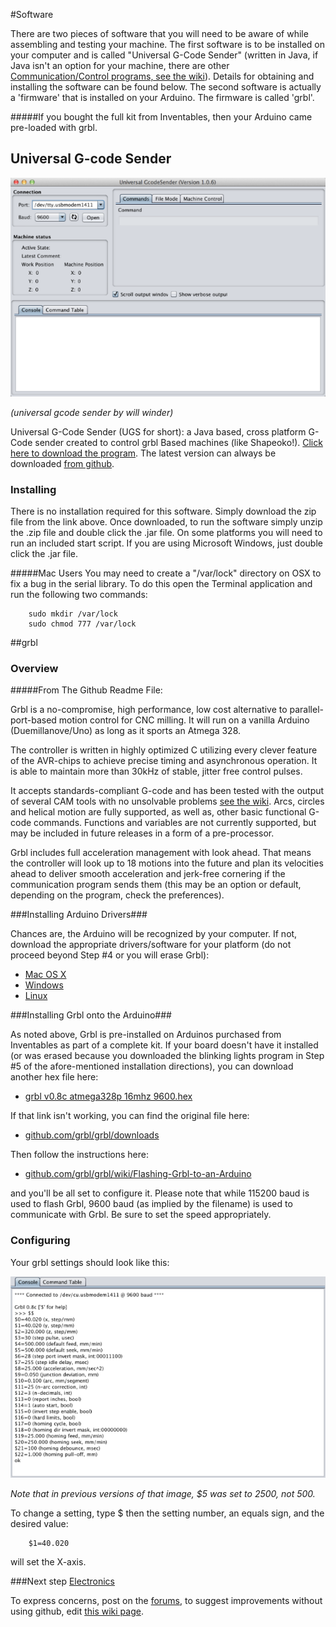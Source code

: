 #Software

There are two pieces of software that you will need to be aware of while assembling and testing your machine. The first software is to be installed on your computer and is called "Universal G-Code Sender" (written in Java, if Java isn't an option for your machine, there are other [Communication/Control programs, see the wiki](http://www.shapeoko.com/wiki/index.php/Communication_/_Control)). Details for obtaining and installing the software can be found below. The second software is actually a 'firmware' that is installed on your Arduino. The firmware is called 'grbl'. 

#####If you bought the full kit from Inventables, then your Arduino came pre-loaded with grbl.


## Universal G-code Sender

![UGS splash screen](helloworld/ugs1.png)

*(universal gcode sender by will winder)*

Universal G-Code Sender (UGS for short): a Java based, cross platform G-Code sender created to control grbl Based machines (like Shapeoko!). [Click here to download the program](http://bit.ly/16q7obd). The latest version can always be downloaded [from github](https://github.com/winder/Universal-G-Code-Sender).


### Installing ###
There is no installation required for this software. Simply download the zip file from the link above. Once downloaded, to run the software simply unzip the .zip file and double click the .jar file. On some platforms you will need to run an included start script. If you are using Microsoft Windows, just double click the .jar file.


#####Mac Users
You may need to create a "/var/lock" directory on OSX to fix a bug in the serial library. To do this open the Terminal application and run the following two commands: 

		sudo mkdir /var/lock 
		sudo chmod 777 /var/lock 



##grbl

### Overview ###

#####From The Github Readme File:

Grbl is a no-compromise, high performance, low cost alternative to parallel-port-based motion control for CNC milling. It will run on a vanilla Arduino (Duemillanove/Uno) as long as it sports an Atmega 328.


The controller is written in highly optimized C utilizing every clever feature of the AVR-chips to achieve precise timing and asynchronous operation. It is able to maintain more than 30kHz of stable, jitter free control pulses.

It accepts standards-compliant G-code and has been tested with the output of several CAM tools with no unsolvable problems [see the wiki](http://www.shapeoko.com/wiki/index.php/GRBL). Arcs, circles and helical motion are fully supported, as well as, other basic functional G-code commands. Functions and variables are not currently supported, but may be included in future releases in a form of a pre-processor.

Grbl includes full acceleration management with look ahead. That means the controller will look up to 18 motions into the future and plan its velocities ahead to deliver smooth acceleration and jerk-free cornering if the communication program sends them (this may be an option or default, depending on the program, check the preferences).


###Installing Arduino Drivers###

Chances are, the Arduino will be recognized by your computer. If not, download the appropriate drivers/software for your platform (do not proceed beyond Step #4 or you will erase Grbl):

* [Mac OS X](http://arduino.cc/en/Guide/MacOSX#toc2)
* [Windows](http://arduino.cc/en/Guide/Windows#toc2)
* [Linux](http://playground.arduino.cc/Learning/Linux)


###Installing Grbl onto the Arduino###

As noted above, Grbl is pre-installed on Arduinos purchased from Inventables as part of a complete kit. If your board doesn't have it installed (or was erased because you downloaded the blinking lights program in Step #5 of the afore-mentioned installation directions), you can download another hex file here:

* [grbl v0.8c atmega328p 16mhz 9600.hex](https://github.com/downloads/grbl/grbl/grbl\_v0\_8c\_atmega328p\_16mhz\_9600.hex)

If that link isn't working, you can find the original file here: 

* [github.com/grbl/grbl/downloads](https://github.com/grbl/grbl/downloads)

Then follow the instructions here:

* [github.com/grbl/grbl/wiki/Flashing-Grbl-to-an-Arduino](https://github.com/grbl/grbl/wiki/Flashing-Grbl-to-an-Arduino)

and you'll be all set to configure it. Please note that while 115200 baud is used to flash Grbl, 9600 baud (as implied by the filename) is used to communicate with Grbl. Be sure to set the speed appropriately.


### Configuring ###

Your grbl settings should look like this:

![shapeoko 2 grbl settigns](helloworld/check_grbl_settings.png)

*Note that in previous versions of that image, $5 was set to 2500, not 500.*

To change a setting, type $ then the setting number, an equals sign, and the desired value:

		$1=40.020

will set the X-axis.

###Next step [Electronics](electronics.html)

To express concerns, post on the [forums](http://www.shapeoko.com/forum/index.php), to suggest improvements without using github, edit [this wiki page](http://www.shapeoko.com/wiki/index.php?title=Software_1&action=edit&redlink=1).
